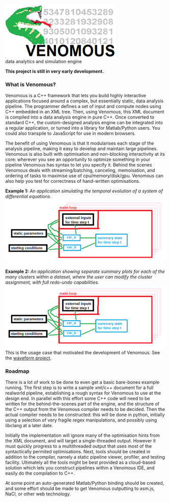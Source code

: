  ![venomous logo](/logo.png)    
data analytics and simulation engine

**This project is still in very early development.**

### What is Venomous?    
Venomous is a C++ framework that lets you build highly interactive applications focused around a complex, but essentially static, data analysis pipeline.  The programmer defines a set of input and compute nodes using C++ embedded in an XML tree. Then, using Venomous, this XML document is compiled into a data analysis engine in pure C++.  Once converted to standard C++, the custom-designed analysis engine can be integrated into a regular application, or turned into a library for Matlab/Python users. You could also transpile to JavaScript for use in modern browsers.    

The benefit of using Venomous is that it modularises each stage of the analysis pipeline, making it easy to develop and maintain large pipelines.   Venomous is also built with optimisation and non-blocking interactivity at its core: wherever you see an opportunity to optimize something in your pipeline Venomous has syntax to let you specify it.   Behind the scenes Venomous deals with streaming/batching, canceling, memoisation, and ordering of tasks to maximise use of cpu/memory/disk/gpu.  Venomous can also help you test for correctness of hand-written optimisations.   

**Example 1:** *An application simulating the temporal evolution of a system of differential equations.*    
 ![example1](/example1.png)  

**Example 2:** *An application showing separate summary plots for each of the many clusters within a dataset, where the user can modify the cluster assignment, with full redo-undo capabilities.*
 ![example1](/example1.png)  
 This is the usage case that motivated the development of Venomous.  See the [waveform project](http://www.github.com/d1manson/waveform).


 ### Roadmap   
There is a lot of work to be done to even get a basic bare-bones example running.  The first step is to write a sample xml/c++ document for a full realworld pipeline, establishing a rough syntax for Venomous to use at the design end.  In parallel with this effort some C++ code will need to be written for the behind-the-scenes part of the engine, and the structure of the C++ output from the Venomous compiler needs to be decided.   Then the actual compiler needs to be constructed: this will be done in python, initially using a selection of very fragile regex manipulations, and possibly using libclang at a later date.    

Initially the implementation will ignore many of the optimisation hints from the XML document, and will target a single-threaded output.  However it must quickly progress to a multithreaded output that uses most of the syntactically permited optimisations.  Next, tools should be created in addition to the compiler, namely a static pipeline viewer, profiler, and testing facility.   Ultimately all the tools might be best provided as a cloud-based solution which lets you construct pipelines within a Venomous IDE, and easily do the compilation to C++.

At some point an auto-generated Matlab/Python binding should be created, and some effort should be made to get Venomous outputting to asm.js, NaCl, or other web technology. 



